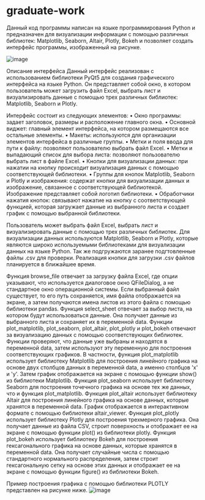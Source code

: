 # graduate-work
Данный код программы написан на языке программирования Python и предназначен для визуализации информации с помощью различных библиотек: Matplotlib, Seaborn, Altair, Plotly, Bokeh и позволяет создать интерфейс программы, изображенный на рисунке.
 
![image](https://github.com/daktanaev/graduate-work/assets/105858525/dce29965-a559-4405-9c23-0016488c8825)



Описание интерфейса
Данный интерфейс реализован с использованием библиотеки PyQt5 для создания графического интерфейса на языке Python.
Он представляет собой окно, в котором пользователь может загрузить файл Excel, выбрать лист и визуализировать данные с помощью трех различных библиотек: Matplotlib, Seaborn и Plotly.

Интерфейс состоит из следующих элементов:
•	Окно программы: задает заголовок, размеры и расположение главного окна.
•	Основной виджет: главный элемент интерфейса, на котором размещаются все остальные элементы.
•	Макеты: используются для организации элементов интерфейса в различные группы.
•	Метки и поля ввода для пути к файлу: позволяют пользователю выбрать файл Excel.
•	Метки и выпадающий список для выбора листа: позволяют пользователю выбрать лист в файле Excel.
•	Кнопки для визуализации данных: при нажатии на кнопку происходит визуализация данных с помощью соответствующей библиотеки.
•	Группы для кнопок Matplotlib, Seaborn и Plotly и изображения: содержат кнопки для визуализации данных и изображение, связанное с соответствующей библиотекой. Изображение представляет собой логотип библиотеки.
•	Обработчики нажатия кнопок: связывают нажатие на кнопку с соответствующей функцией, которая загружает данные из выбранного листа и создает график с помощью выбранной библиотеки.

Пользователь может выбрать файл Excel, выбрать лист и визуализировать данные с помощью трех различных библиотек. Для визуализации данных используются Matplotlib, Seaborn и Plotly, которые являются широко используемыми библиотеками для визуализации данных на языке Python. Так же подгружаются заранее подгтовленные файлы .csv для проверки. Реализация кнопки для загрузки .csv файлов планируется в ближайшее время.


Функция browse_file отвечает за загрузку файла Excel, где опции указывают, что используется диалоговое окно QFileDialog, а не стандартное окно операционной системы. Если выбранный файл существует, то его путь сохраняется, имя файла отображается на экране, а затем получаются имена листов из этого файла с помощью библиотеки pandas.
Функция select_sheet отвечает за выбор листа, на котором будут использоваться данные. Она получает данные из выбранного листа и сохраняет их в переменной data.
Функции plot_matplotlib, plot_seaborn, plot_altair, plot_plotly и plot_bokeh отвечают за визуализацию данных с помощью соответствующих библиотек. Функции проверяют, что данные уже выбраны и находятся в переменной data, затем используют эту переменную для построения соответствующих графиков.
В частности, функция plot_matplotlib использует библиотеку Matplotlib для построения линейного графика на основе двух столбцов данных в переменной data, а именно столбцов 'x' и 'y'. Затем график отображается на экране с помощью функции show() из библиотеки Matplotlib.
Функция plot_seaborn использует библиотеку Seaborn для построения точечного графика на основе тех же данных, что и функция plot_matplotlib.
Функция plot_altair использует библиотеку Altair для построения линейного графика на основе данных, которые хранятся в переменной data. График отображается в интерактивном формате с помощью библиотеки altair_viewer.
Функция plot_plotly использует библиотеку Plotly для построения трехмерного графика. Она получает данные из файла CSV, строит поверхность и отображает ее на экране с помощью функции plot() из библиотеки plotly.
Функция plot_bokeh использует библиотеку Bokeh для построения гексагонального графика на основе данных, которые хранятся в переменной data. Она получает случайные числа с помощью стандартного нормального распределения, затем строит гексагональную сетку на основе этих данных и отображает ее на экране с помощью функции figure() из библиотеки Bokeh.

Пример построения графика с помощью библиотеки PLOTLY представлен на рисунке ниже.
![image](https://github.com/daktanaev/graduate-work/assets/105858525/348df2e8-1b9c-41bd-9e36-75577a82eb57)
